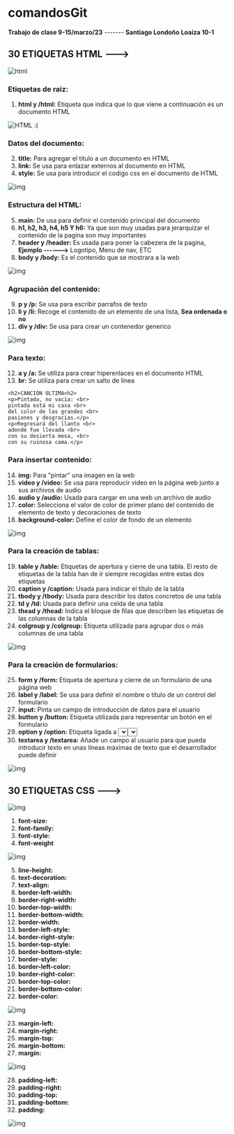# comandosGit
**Trabajo de clase 9-15/marzo/23** ------- **Santiago Londoño Loaiza 10-1**
## **30 ETIQUETAS HTML --->**
![html](https://www.ionos.es/digitalguide/fileadmin/DigitalGuide/Teaser/html-tagst.jpg)
### **Etiquetas de raiz:**
1. **html y /html:** Etiqueta que indica que lo que viene a continuación es un documento HTML

![HTML :(](https://codelearn.io/Upload/Blog/html-la-gi-no-co-quan-trong-khong-63715266434.3958.jpg)

### **Datos del documento:**
2. **title:** Para agregar el titulo a un documento en HTML
3. **link:** Se usa para enlazar externos al documento en HTML
4. **style:** Se usa para introducir el codigo css en el documento de HTML

![img](https://www.tutorialstonight.com/assets/html/html-head.png)

### **Estructura del HTML:**
5. **main:** De usa para definir el contenido principal del documento
6. **h1, h2, h3, h4, h5 Y h6:** Ya que son muy usadas para jerarquizar el contenido de la pagina son muy importantes
7. **header y /header:** Es usada para poner la cabezera de la pagina, **Ejemplo ------>** Logotipo, Menu de nav, ETC
8. **body y /body:** Es el contenido que se mostrara a la web

![img](https://flaviomuniz.com.br/wp-content/uploads/2018/06/O-que-sao-h1-h2-e-h3.png)

### **Agrupación del contenido:**
9. **p y /p:**  Se usa para escribir parrafos de texto
10. **li y /li:** Recoge el contenido de un elemento de una lista, **Sea ordenada o no**
11. **div y /div:** Se usa para crear un contenedor generico

![img](https://i.stack.imgur.com/ZXuO0.png)

### **Para texto:**
12. **a y /a:** Se utiliza para crear hiperenlaces en el documento HTML
13. **br:** Se utiliza para crear un salto de linea
```
<h2>CANCIÓN ÚLTIMA<h2>
<p>Pintada, no vacía: <br>
pintada está mi casa <br>
del color de las grandes <br>
pasiones y desgracias.</p>
<p>Regresará del llanto <br>
adonde fue llevada <br>
con su desierta mesa, <br>
con su ruinosa cama.</p>
```
### **Para insertar contenido:**
14. **img:** Para "pintar" una imagen en la web
15. **video y /video:**  Se usa para reproducir video en la página web junto a sus archivos de audio
16. **audio y /audio:** Usada para cargar en una web un archivo de audio
17. **color:** Selecciona el valor de color de primer plano del contenido de elemento de texto y decoraciones de texto
18. **background-color:** Define el color de fondo de un elemento

![img](https://fronty.com/static/uploads/1.12-1.01/css%20image/linear1-02.png)

### **Para la creación de tablas:**
19. **table y /table:** Etiquetas de apertura y cierre de una tabla. El resto de etiquetas de la tabla han de ir siempre recogidas entre estas dos etiquetas
20. **caption y /caption:** Usada para indicar el título de la tabla
21. **tbody y /tbody:** Usada para describir los datos concretos de una tabla
22. **td y /td:** Usada para definir una celda de una tabla
23. **thead y /thead:** Indica el bloque de filas que describen las etiquetas de las columnas de la tabla
24. **colgroup y /colgroup:** Etiqueta utilizada para agrupar dos o más columnas de una tabla

![img](https://www.simplilearn.com/ice9/free_resources_article_thumb/defining_html_tables-html_tables.PNG)

### **Para la creación de formularios:**
25. **form y /form:** Etiqueta de apertura y cierre de un formulario de una página web
26. **label y /label:** Se usa para definir el nombre o título de un control del formulario
27. **input:** Pinta un campo de introducción de datos para el usuario
28. **button y /button:** Etiqueta utilizada para representar un botón en el formulario
29. **option y /option:**  Etiqueta ligada a <select>. Permite añadir diferentes opciones al <select>
30. **textarea y /textarea:**  Añade un campo al usuario para que pueda introducir texto en unas líneas máximas de texto que el desarrollador puede definir

![img](https://softuni.org/wp-content/uploads/2022/06/HTML-Forms-Structure-e1656488599535.png)
## **30 ETIQUETAS CSS --->**
![img](https://www.oxfordwebstudio.com/user/pages/06.da-li-znate/sta-je-css/sta-je-css.png)
1. **font-size:**
2. **font-family:**
3. **font-style:**
4. **font-weight**

![img](http://www.asmarterwaytolearn.com/pro-html-css/images/illus-expert-font-weight-control-2.png)

5. **line-height:**
6. **text-decoration:**
7. **text-align:**
8. **border-left-width:**
9. **border-right-width:**
10. **border-top-width:**
11. **border-bottom-width:**
12. **border-width:**
13. **border-left-style:**
14. **border-right-style:**
15. **border-top-style:**
16. **border-bottom-style:**
17. **border-style:**
18. **border-left-color:**
19. **border-right-color:**
20. **border-top-color:**
21. **border-bottom-color:**
22. **border-color:**

![img](https://i.stack.imgur.com/EHwMi.png)

23. **margin-left:**
24. **margin-right:**
25. **margin-top:**
26. **margin-bottom:**
27. **margin:**

![img](https://lh4.googleusercontent.com/-1Piq3Ia65ws/UjHz7CeKS1I/AAAAAAAAAS0/rdDu26tLuho/s406/CU01028D_1.png)

28. **padding-left:**
29. **padding-right:**
30. **padding-top:**
31. **padding-bottom:**
32. **padding:**

![img](https://cdn.educba.com/academy/wp-content/uploads/2020/02/HTML-Padding.jpg)



